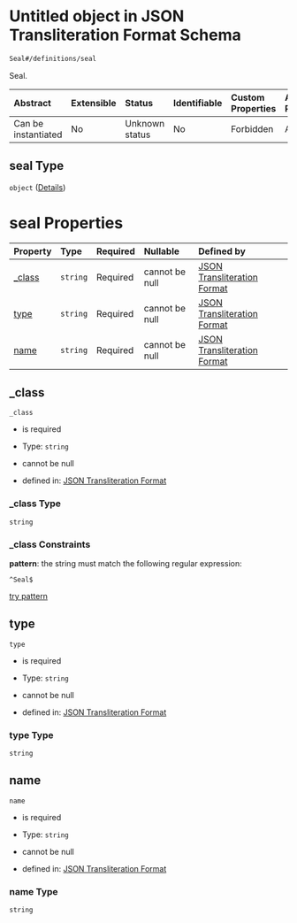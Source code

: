 # Untitled object in JSON Transliteration Format Schema

```txt
Seal#/definitions/seal
```

Seal.

| Abstract            | Extensible | Status         | Identifiable | Custom Properties | Additional Properties | Access Restrictions | Defined In                                                            |
| :------------------ | :--------- | :------------- | :----------- | :---------------- | :-------------------- | :------------------ | :-------------------------------------------------------------------- |
| Can be instantiated | No         | Unknown status | No           | Forbidden         | Allowed               | none                | [JTF.schema.json\*](../../out/JTF.schema.json "open original schema") |

## seal Type

`object` ([Details](jtf-definitions-seal.md))

# seal Properties

| Property           | Type     | Required | Nullable       | Defined by                                                                                                          |
| :----------------- | :------- | :------- | :------------- | :------------------------------------------------------------------------------------------------------------------ |
| [\_class](#_class) | `string` | Required | cannot be null | [JSON Transliteration Format](jtf-definitions-seal-properties-_class.md "Seal#/definitions/seal/properties/_class") |
| [type](#type)      | `string` | Required | cannot be null | [JSON Transliteration Format](jtf-definitions-seal-properties-type.md "Seal#/definitions/seal/properties/type")     |
| [name](#name)      | `string` | Required | cannot be null | [JSON Transliteration Format](jtf-definitions-seal-properties-name.md "Seal#/definitions/seal/properties/name")     |

## \_class



`_class`

*   is required

*   Type: `string`

*   cannot be null

*   defined in: [JSON Transliteration Format](jtf-definitions-seal-properties-_class.md "Seal#/definitions/seal/properties/_class")

### \_class Type

`string`

### \_class Constraints

**pattern**: the string must match the following regular expression:&#x20;

```regexp
^Seal$
```

[try pattern](https://regexr.com/?expression=%5ESeal%24 "try regular expression with regexr.com")

## type



`type`

*   is required

*   Type: `string`

*   cannot be null

*   defined in: [JSON Transliteration Format](jtf-definitions-seal-properties-type.md "Seal#/definitions/seal/properties/type")

### type Type

`string`

## name



`name`

*   is required

*   Type: `string`

*   cannot be null

*   defined in: [JSON Transliteration Format](jtf-definitions-seal-properties-name.md "Seal#/definitions/seal/properties/name")

### name Type

`string`
